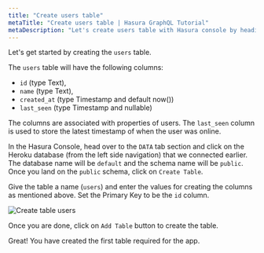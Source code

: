 ```yaml
---
title: "Create users table"
metaTitle: "Create users table | Hasura GraphQL Tutorial"
metaDescription: "Let's create users table with Hasura console by heading to Data tab and clicking on Create table"
---
```


Let's get started by creating the `users` table.

The `users` table will have the following columns:

- `id` (type Text),
- `name` (type Text),
- `created_at` (type Timestamp and default now())
- `last_seen` (type Timestamp and nullable)

The columns are associated with properties of users. The `last_seen` column is used to store the latest timestamp of when the user was online.

In the Hasura Console, head over to the `DATA` tab section and click on the Heroku database (from the left side navigation) that we connected earlier. The database name will be `default` and the schema name will be `public`. Once you land on the `public` schema, click on `Create Table`. 

Give the table a name (`users`) and enter the values for creating the columns as mentioned above. Set the Primary Key to be the `id` column.

![Create table users](https://graphql-engine-cdn.hasura.io/learn-hasura/assets/graphql-hasura/create-table-users.png)

Once you are done, click on `Add Table` button to create the table.

Great! You have created the first table required for the app.
